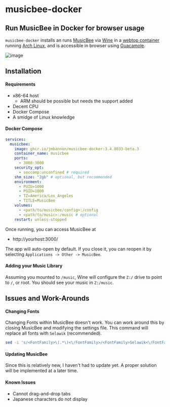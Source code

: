 # musicbee-docker
## Run MusicBee in Docker for browser usage

`musicbee-docker` installs an runs
[MusicBee](https://www.getmusicbee.com/)
via
[Wine](https://www.winehq.org/)
in a
[webtop container](https://docs.linuxserver.io/images/docker-webtop)
running
[Arch Linux](https://archlinux.org/),
and is accessible in browser using
[Guacamole](https://guacamole.apache.org/).

![image](https://user-images.githubusercontent.com/10107080/215308172-1c91aa40-b97a-4163-8716-fd333d07bda5.png)

## Installation
#### Requirements
- x86-64 host
  - ARM should be possible but needs the support added
- Decent CPU
- Docker Compose
- A smidge of Linux knowledge

#### Docker Compose
```yaml
services:
  musicbee:
    image: ghcr.io/jmbannon/musicbee-docker:3.4.8033-beta.3
    container_name: musicbee
    ports:
      - 3000:3000
    security_opt:
      - seccomp:unconfined # required
    shm_size: "2gb" # optional, but recommended
    environment:
      - PUID=1000
      - PGID=1000
      - TZ=America/Los_Angeles
      - TITLE=MusicBee
    volumes:
      - <path/to/musicbee/config>:/config
      - <path/to/music>:/music # optional
    restart: unless-stopped
```

Once running, you can access MusicBee at
- http://yourhost:3000/

The app will auto-open by default. If you close it, you can reopen it by selecting `Applications -> Other -> MusicBee`.

#### Adding your Music Library 
Assuming you mounted to `/music`, Wine will configure the `Z:/` drive to point to `/`, or root. You should see your music in `Z:/music`.

## Issues and Work-Arounds
#### Changing Fonts
Changing Fonts within MusicBee doesn't work. You can work around this by closing MusicBee and modifying the settings file. This command will replace all fonts with `Selawik` (recommended).

```bash
sed -i 's/<FontFamily>\(.*\)<\/FontFamily>/<FontFamily>Selawik<\/FontFamily>/g' /config/MusicBee/AppData/MusicBee3Settings.ini
```
#### Updating MusicBee
Since this is relatively new, I haven't had to update yet. A proper solution will be implemented at a later time.

#### Known Issues
- Cannot drag-and-drop tabs
- Japanese characters do not display

